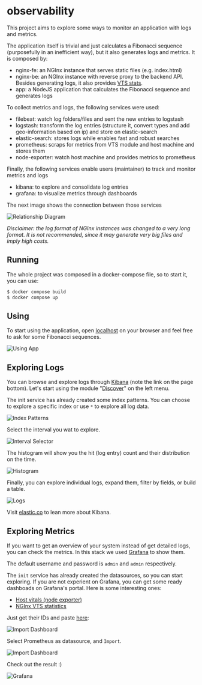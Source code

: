 # observability

This project aims to explore some ways to monitor an application with logs and metrics.

The application itself is trivial and just calculates a Fibonacci sequence (purposefully in an inefficient way), but it also generates logs and metrics. It is composed by:

* nginx-fe: an NGInx instance that serves static files (e.g. index.html)
* nginx-be: an NGInx instance with reverse proxy to the backend API. Besides generating logs, it also provides [VTS stats](https://github.com/vozlt/nginx-module-vts).
* app: a NodeJS application that calculates the Fibonacci sequence and generates logs

To collect metrics and logs, the following services were used:

* filebeat: watch log folders/files and sent the new entries to logstash
* logstash: transform the log entries (structure it, convert types and add geo-information based on ip) and store on elastic-search
* elastic-search: stores logs while enables fast and robust searches
* prometheus: scraps for metrics from VTS module and host machine and stores them
* node-exporter: watch host machine and provides metrics to prometheus

Finally, the following services enable users (maintainer) to track and monitor metrics and logs

* kibana: to explore and consolidate log entries
* grafana: to visualize metrics through dashboards

The next image shows the connection between those services

![Relationship Diagram](docs/relationship.excalidraw.png)

*Disclaimer: the log format of NGInx instances was changed to a very long format. It is not recommended, since it may generate very big files and imply high costs.*

## Running

The whole project was composed in a docker-compose file, so to start it, you can use:

```bash
$ docker compose build
$ docker compose up
```

## Using

To start using the application, open [localhost](http://localhost) on your browser and feel free to ask for some Fibonacci sequences.

![Using App](docs/using-app.gif)

## Exploring Logs

You can browse and explore logs through [Kibana](http://localhost:5601) (note the link on the page bottom). Let's start using the module "[Discover](http://localhost:5601/app/discover)" on the left menu.

The init service has already created some index patterns. You can choose to explore a specific index or use `*` to explore all log data.

![Index Patterns](docs/index-patterns.png)

Select the interval you wat to explore.

![Interval Selector](docs/interval-selection.png)

The histogram will show you the hit (log entry) count and their distribution on the time.

![Histogram](docs/histogram.png)

Finally, you can explore individual logs, expand them, filter by fields, or build a table.

![Logs](docs/logs.png)

Visit [elastic.co](https://www.elastic.co/) to lean more about Kibana.

## Exploring Metrics

If you want to get an overview of your system instead of get detailed logs, you can check the metrics. In this stack we used [Grafana](http://localhost:3000) to show them.

The default username and password is `admin` and `admin` respectively.

The `init` service has already created the datasources, so you can start exploring. If you are not experient on Grafana, you can get some ready dashboads on Grafana's portal. Here is some interesting ones:

* [Host vitals (node exporter)](https://grafana.com/grafana/dashboards/1860-node-exporter-full/)
* [NGInx VTS statistics](https://grafana.com/grafana/dashboards/14824-nginx-vts-stats/)

Just get their IDs and paste [here](http://localhost:3000/dashboard/import):

![Import Dashboard](docs/import-dashboard.png)

Select Prometheus as datasource, and `Import`.

![Import Dashboard](docs/import-dashboard-2.png)

Check out the result :)

![Grafana](docs/grafana.png)
